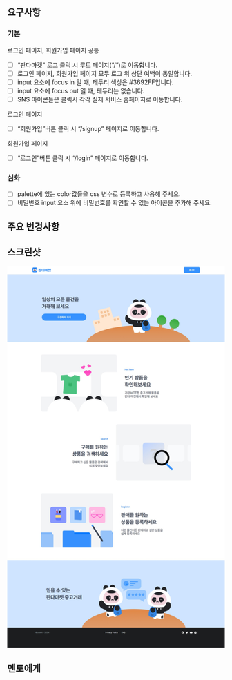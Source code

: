 ## 요구사항

### 기본

로그인 페이지, 회원가입 페이지 공통

-   [ ] “판다마켓" 로고 클릭 시 루트 페이지(“/”)로 이동합니다.
-   [ ] 로그인 페이지, 회원가입 페이지 모두 로고 위 상단 여백이 동일합니다.
-   [ ] input 요소에 focus in 일 때, 테두리 색상은 #3692FF입니다.
-   [ ] input 요소에 focus out 일 때, 테두리는 없습니다.
-   [ ] SNS 아이콘들은 클릭시 각각 실제 서비스 홈페이지로 이동합니다.

로그인 페이지

-   [ ] “회원가입”버튼 클릭 시 “/signup” 페이지로 이동합니다.

회원가입 페이지

-   [ ] “로그인”버튼 클릭 시 “/login” 페이지로 이동합니다.

### 심화

-   [ ] palette에 있는 color값들을 css 변수로 등록하고 사용해 주세요.
-   [ ] 비밀번호 input 요소 위에 비밀번호를 확인할 수 있는 아이콘을 추가해 주세요.

## 주요 변경사항

## 스크린샷

![image](/images/panda.JPG)

## 멘토에게
